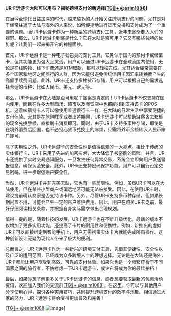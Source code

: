 **UR卡远游卡大陆可以用吗？揭秘跨境支付的新选择[[TG💪+ @esim1088](https://t.me/s/esim1088)]**

在当今全球化日益加深的时代，越来越多的人开始关注跨境支付的问题。尤其是对于经常往返于大陆与海外的人来说，如何便捷地进行货币兑换和支付成为了一个重要的课题。而UR卡远游卡作为一种新型的跨境支付工具，近年来逐渐走入人们的视野。那么，UR卡远游卡到底是什么？它在大陆是否可用？它又有哪些独特的优势呢？让我们一起来揭开它的神秘面纱。

首先，UR卡远游卡是一种电子钱包类的支付工具，它类似于国内的预付卡或储值卡，但其功能更为强大且灵活。用户可以通过UR卡远游卡在全球范围内使用，无论是在线购物、线下消费还是ATM取款，都可以轻松完成。尤其适合经常需要在多个国家和地区之间旅行的人群，因为它能够避免传统信用卡因汇率转换而产生的高额手续费问题。此外，UR卡还支持多种货币存储，用户可以根据自己的需求选择合适的币种，比如人民币、美元、欧元等。

那么，UR卡远游卡在大陆是否可用呢？答案是肯定的！UR卡远游卡不仅支持在国内使用，而且在许多大型商场、超市以及餐饮店中也都能找到支持该卡的POS机。这意味着持卡人可以像使用普通银行卡一样，在大陆的日常生活中享受便捷的支付体验。尤其是在旅游旺季或者出差期间，UR卡远游卡可以帮助游客省去繁琐的现金兑换手续，直接刷卡消费即可。同时，由于UR卡支持多币种存储，即使是在境外消费后回国，也不必担心货币兑换上的麻烦，只需将外币余额转入人民币账户即可。

除了实用性之外，UR卡远游卡的安全性也是值得信赖的一大亮点。相比于传统的实体银行卡，UR卡采用了先进的加密技术，大大降低了被盗刷的风险。并且，UR卡还提供了实时交易通知服务，一旦发生任何异常交易，系统会立即向用户发送警报信息，确保资金安全。此外，UR卡还支持密码保护功能，用户可以自行设定交易密码，进一步增强账户安全性。

当然，UR卡远游卡并非完美无缺，它也有一些局限性。例如，虽然UR卡可以在大陆使用，但在某些小型商户或偏远地区可能无法被接受。因此，在使用UR卡时，建议提前确认商家是否支持该卡种。另外，尽管UR卡支持多币种存储，但如果长期闲置不用，可能会产生一定的账户维护费用。因此，用户在购买UR卡之前，最好仔细阅读相关条款，并根据自身实际需求做出合理规划。

值得一提的是，随着科技的发展，UR卡远游卡也在不断升级优化。最新的版本不仅增加了更多实用功能，还提高了卡片的耐用性和便携性。例如，新推出的虚拟UR卡可以直接绑定到智能手机上，用户无需携带实体卡片就能完成所有操作。这种创新设计无疑为现代人带来了极大的便利。

总而言之，UR卡远游卡作为一种新兴的跨境支付工具，凭借其便捷性、安全性以及广泛的适用范围，已经成为众多跨境人士的理想选择。无论是在大陆还是海外，UR卡都能让用户享受到高效、可靠的支付体验。如果你也是一个频繁穿梭于不同国家之间的旅行者，不妨考虑一下UR卡远游卡，或许它将成为你的最佳拍档！

最后，如果你想了解更多关于UR卡远游卡的信息，或者想要获取最新的优惠活动资讯，欢迎加入我们的交流群[[TG💪+ @esim1088](https://t.me/s/esim1088)]。在这里，你可以与其他用户分享使用心得，探讨各种实用技巧，共同提升跨境支付的效率与乐趣。相信通过大家的努力，UR卡远游卡将会变得更加普及和完善！

[[TG💪+ @esim1088](https://t.me/s/esim1088) ![Image](https://i.postimg.cc/4NQfJmqS/Snipaste-2025-05-13-00-14-12.png)]